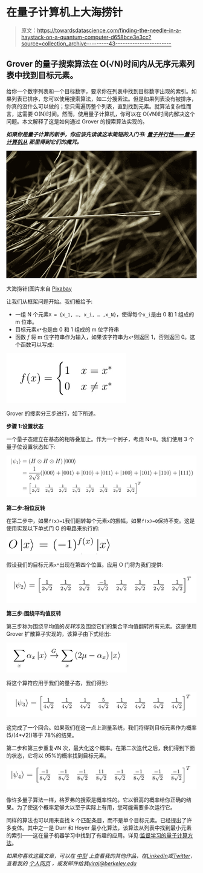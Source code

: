 # 在量子计算机上大海捞针

> 原文：<https://towardsdatascience.com/finding-the-needle-in-a-haystack-on-a-quantum-computer-d658bce3e3cc?source=collection_archive---------43----------------------->

## Grover 的量子搜索算法在 O(√N)时间内从无序元素列表中找到目标元素。

给你一个数字列表和一个目标数字，要求你在列表中找到目标数字出现的索引。如果列表已排序，您可以使用搜索算法，如二分搜索法。但是如果列表没有被排序，你真的没什么可以做的；您只需遍历整个列表，直到找到元素。就算法复杂性而言，这需要 O(N)时间。然而，使用量子计算机，你可以在 O(√N)时间内解决这个问题。本文解释了这是如何通过 Grover 的搜索算法实现的。

***如果你是量子计算的新手，你应该先读读这本简短的入门书:*** [***量子并行性——量子计算机从***](/quantum-parallelism-where-quantum-computers-get-their-mojo-from-66c93bd09855?source=friends_link&sk=e5c03e138045cee2476d7804e2df3bd3) ***那里得到它们的魔咒。***

![](img/37291721bf590a63ac4147c4ecba73b5.png)

大海捞针(图片来自 [Pixabay](https://pixabay.com/photos/needle-hay-needle-in-a-haystack-1419606/)

让我们从框架问题开始。我们被给予:

*   一组 N 个元素`X = {x_1, …, x_i, … ,x_N}`，使得每个`x_i`是由 0 和 1 组成的 m 位串。
*   目标元素`x*`也是由 0 和 1 组成的 m 位字符串
*   函数 *f* 将 m 位字符串作为输入，如果该字符串为`x*`则返回 1，否则返回 0。这个函数可以写成:

![](img/c35414889d8e9e4901b040dcf70b4e57.png)

Grover 的搜索分三步进行，如下所述。

**步骤 1:设置状态**

一个量子态建立在基态的相等叠加上。作为一个例子，考虑 N=8。我们使用 3 个量子位设置状态如下:

![](img/d53c8abcf7470f56ea86c953e8e8ff5a.png)

**第二步:相位反转**

在第二步中，如果`f(x)=1`我们翻转每个元素`x`的振幅，如果`f(x)=0`保持不变。这是使用实现以下单式门 O 的电路来执行的:

![](img/97342393054cf762ed6e4c96b2ee46e4.png)

假设我们的目标元素`x*`出现在第四个位置。应用 O 门将为我们提供:

![](img/43ebcb70a8a18d6d1337924653b7489a.png)

**第三步:围绕平均值反转**

第三步称为围绕平均值的*反转*涉及围绕它们的集合平均值翻转所有元素。这是使用 Grover 扩散算子实现的，该算子由下式给出:

![](img/200c84c79e42c221b3845c270d2eb5ef.png)

将这个算符应用于我们的量子态，我们得到:

![](img/e61f22ff90b211f2e581eeb054b90ca4.png)

这完成了一个回合。如果我们在这一点上测量系统，我们将得到目标元素作为概率(5/(4*√2))等于 78%的结果。

第二步和第三步重复√N 次，最大化这个概率。在第二次迭代之后，我们得到下面的状态，它将以 95%的概率找到目标元素。

![](img/30f112fbd6520c335316a2d079bd17fb.png)

像许多量子算法一样，格罗弗的搜索是概率性的。它以很高的概率给你正确的结果。为了使这个概率足够大以至于实际上有用，您可能需要多次运行它。

同样的算法也可以用来查找 k 个匹配条目，而不是单个目标元素。已经提出了许多变体。其中之一是 Durr 和 Hoyer 最小化算法，该算法从列表中找到最小元素的索引——这在量子机器学习中找到了有趣的应用。详见:[监督学习的量子计算方法](https://arxiv.org/abs/2006.12025)。

*如果你喜欢这篇文章，可以在* [*中型*](https://medium.com/@diningphilosopher) *上查看我的其他作品，在*[*LinkedIn*](https://www.linkedin.com/in/kulkarniviraj/)*或*[*Twitter*](https://twitter.com/VirajZero)*，查看我的* [*个人网页*](https://virajkulkarni.org/) *，或发邮件给我*[*viraj@berkeley.edu*](mailto:%20viraj@berkeley.edu)